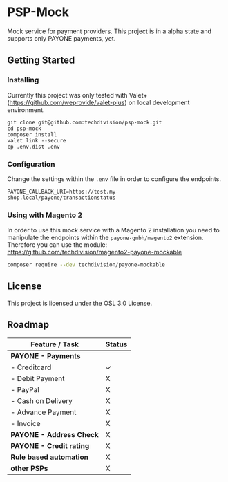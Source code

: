 # PSP-Mock

Mock service for payment providers. This project is in a alpha state and supports only PAYONE payments, yet.

## Getting Started

### Installing

Currently this project was only tested with Valet+ (https://github.com/weprovide/valet-plus) on local development
environment. 

```
git clone git@github.com:techdivision/psp-mock.git
cd psp-mock
composer install
valet link --secure
cp .env.dist .env
```

### Configuration

Change the settings within the `.env` file in order to configure the endpoints.

```
PAYONE_CALLBACK_URI=https://test.my-shop.local/payone/transactionstatus
```

### Using with Magento 2

In order to use this mock service with a Magento 2 installation you need to manipulate the endpoints within the
`payone-gmbh/magento2` extension. Therefore you can use the module: https://github.com/techdivision/magento2-payone-mockable

```bash
composer require --dev techdivision/payone-mockable
```

## License

This project is licensed under the OSL 3.0 License.

## Roadmap

| Feature / Task             | Status    |
|----------------------------|-----------|
| **PAYONE - Payments**      |           |
| - Creditcard               | ✓         |
| - Debit Payment            | X         |
| - PayPal                   | X         |
| - Cash on Delivery         | X         |
| - Advance Payment          | X         |
| - Invoice                  | X         |
| **PAYONE - Address Check** | X         |
| **PAYONE - Credit rating** | X         |
| **Rule based automation**  | X         |
| **other PSPs**             | X         |

